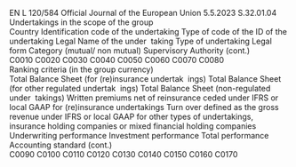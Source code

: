 EN  L 120/584 Official Journal of the European Union 5.5.2023
 S.32.01.04  
Undertakings in the scope of the group  
Country  Identification 
code of the 
undertaking  Type of code of the ID of 
the undertaking  Legal Name of the under ­
taking  Type of undertaking  Legal form  Category 
(mutual/ non 
mutual)  Supervisory Authority  (cont.)  
C0010  C0020  C0030  C0040  C0050  C0060  C0070  C0080  
Ranking criteria (in the group currency)  
Total 
Balance 
Sheet (for 
(re)insurance 
undertak ­
ings)  Total 
Balance 
Sheet (for 
other 
regulated 
undertak ­
ings)  Total Balance Sheet 
(non-regulated under ­
takings)  Written premiums net 
of reinsurance ceded 
under IFRS or local 
GAAP for (re)insurance 
undertakings  Turn over defined as 
the gross revenue 
under IFRS or local 
GAAP for other types 
of undertakings, 
insurance holding 
companies or mixed 
financial holding 
companies  Underwriting 
performance  Investment 
performance  Total performance  Accounting 
standard  (cont.)  
C0090  C0100  C0110  C0120  C0130  C0140  C0150  C0160  C0170